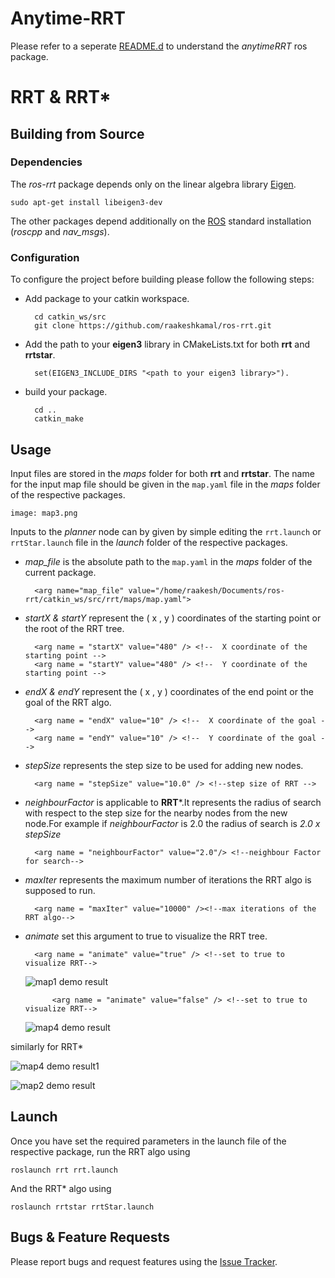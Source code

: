 # Anytime-RRT 

Please refer to a seperate [README.d](anytimerrt/README.md) to understand the *anytimeRRT* ros package.

# RRT & RRT*

## Building from Source

### Dependencies

The *ros-rrt* package depends only on the linear algebra library [Eigen].

	sudo apt-get install libeigen3-dev

The other packages depend additionally on the [ROS] standard installation (*roscpp* and *nav_msgs*).

### Configuration

To configure the project before building please follow the following steps:
* Add package to your catkin workspace.

		cd catkin_ws/src
		git clone https://github.com/raakeshkamal/ros-rrt.git
* Add the path to your **eigen3** library in CMakeLists.txt for both **rrt** and **rrtstar**.

		set(EIGEN3_INCLUDE_DIRS "<path to your eigen3 library>").
* build your package.

		cd ..
		catkin_make
## Usage

Input files are stored in the *maps* folder for both **rrt** and **rrtstar**. The name for the input map file should be given in the  `map.yaml` file in the *maps* folder of the respective packages.

	image: map3.png

Inputs to the *planner*  node can by given by simple editing the  `rrt.launch` or `rrtStar.launch` file in the *launch* folder of the respective packages.

* *map_file* is the absolute path to the  `map.yaml` in the *maps* folder of the current package.

		<arg name="map_file" value="/home/raakesh/Documents/ros-rrt/catkin_ws/src/rrt/maps/map.yaml">

* *startX & startY*  represent the ( x , y ) coordinates of the starting point or the root of the RRT tree.

		<arg name = "startX" value="480" /> <!--  X coordinate of the starting point -->
		<arg name = "startY" value="480" /> <!--  Y coordinate of the starting point -->

* *endX & endY*  represent the ( x , y ) coordinates of the end point or the goal of the RRT algo.

		<arg name = "endX" value="10" /> <!--  X coordinate of the goal -->
		<arg name = "endY" value="10" /> <!--  Y coordinate of the goal -->

* *stepSize* represents the step size to be used for adding new nodes.

		<arg name = "stepSize" value="10.0" /> <!--step size of RRT -->
* *neighbourFactor* is applicable to **RRT***.It represents the radius of search with respect to the step size for the nearby nodes from the new node.For example if *neighbourFactor* is 2.0 the radius of search is *2.0 x stepSize*

		<arg name = "neighbourFactor" value="2.0"/> <!--neighbour Factor for search-->
* *maxIter* represents the maximum number of iterations the RRT algo is supposed to run.

		<arg name = "maxIter" value="10000" /><!--max iterations of the RRT algo-->
* *animate* set this argument to true to visualize the RRT tree.

		<arg name = "animate" value="true" /> <!--set to true to visualize RRT-->

    ![map1 demo result](rrt/doc/map1.gif)
    
    		<arg name = "animate" value="false" /> <!--set to true to visualize RRT-->
		
    ![map4 demo result](rrt/doc/map4.png)
 
 similarly for RRT*
 
 ![map4 demo result1](rrtstar/doc/map4.gif)
	
 ![map2 demo result](rrtstar/doc/map2.png)
    

## Launch
Once you have set the required parameters in the launch file of the respective package, run the RRT algo using

	roslaunch rrt rrt.launch
And the RRT* algo using 

    roslaunch rrtstar rrtStar.launch
## Bugs & Feature Requests

Please report bugs and request features using the [Issue Tracker](https://github.com/anybotics/grid_map/issues).

[ROS]: http://www.ros.org
[RViz]: http://wiki.ros.org/rviz
[Eigen]: http://eigen.tuxfamily.org
[OpenCV]: http://opencv.org/
[nav_msgs/OccupancyGrid]: http://docs.ros.org/api/nav_msgs/html/msg/OccupancyGrid.html

